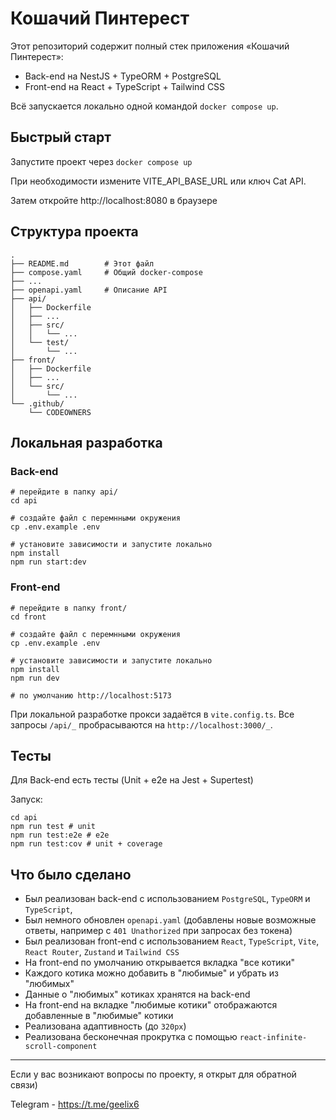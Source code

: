 # Кошачий Пинтерест

Этот репозиторий содержит полный стек приложения «Кошачий Пинтерест»:

- Back-end на NestJS + TypeORM + PostgreSQL
- Front-end на React + TypeScript + Tailwind CSS

Всё запускается локально одной командой `docker compose up`.

## Быстрый старт

Запустите проект через `docker compose up`

При необходимости измените VITE_API_BASE_URL или ключ Cat API.

Затем откройте http://localhost:8080 в браузере

## Структура проекта

```
.
├── README.md        # Этот файл
├── compose.yaml     # Общий docker-compose
├── ...
├── openapi.yaml     # Описание API
├── api/
│   ├── Dockerfile
│   ├── ...
│   ├── src/
│   │   └── ...
│   └── test/
│       └── ...
├── front/
│   ├── Dockerfile
│   ├── ...
│   └── src/
│       └── ...
└── .github/
    └── CODEOWNERS
```

## Локальная разработка

### Back-end

```
# перейдите в папку api/
cd api

# создайте файл с перемнными окружения
cp .env.example .env

# установите зависимости и запустите локально
npm install
npm run start:dev
```

### Front-end

```
# перейдите в папку front/
cd front

# создайте файл с перемнными окружения
cp .env.example .env

# установите зависимости и запустите локально
npm install
npm run dev

# по умолчанию http://localhost:5173
```

При локальной разработке прокси задаётся в `vite.config.ts`. Все запросы `/api/_` пробрасываются на `http://localhost:3000/_`.

## Тесты

Для Back-end есть тесты (Unit + e2e на Jest + Supertest)

Запуск:

```
cd api
npm run test # unit
npm run test:e2e # e2e
npm run test:cov # unit + coverage
```

## Что было сделано

- Был реализован back-end с использованием `PostgreSQL`, `TypeORM` и `TypeScript`,
- Был немного обновлен `openapi.yaml` (добавлены новые возможные ответы, например с `401 Unathorized` при запросах без токена)
- Был реализован front-end с использованием `React`, `TypeScript`, `Vite`, `React Router`, `Zustand` и `Tailwind CSS`
- На front-end по умолчанию открывается вкладка "все котики"
- Каждого котика можно добавить в "любимые" и убрать из "любимых"
- Данные о "любимых" котиках хранятся на back-end
- На front-end на вкладке "любимые котики" отображаются добавленные в "любимые" котики
- Реализована адаптивность (до `320px`)
- Реализована бесконечная прокрутка с помощью `react-infinite-scroll-component`

---

Если у вас возникают вопросы по проекту, я открыт для обратной связи)

Telegram - https://t.me/geelix6
